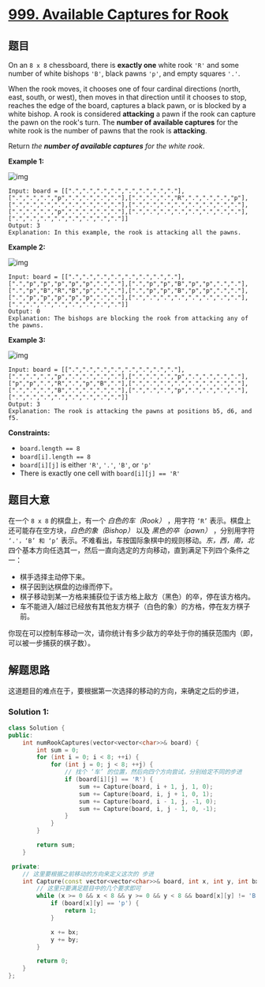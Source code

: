 # [999. Available Captures for Rook](https://leetcode.com/problems/available-captures-for-rook/)

## 题目

On an `8 x 8` chessboard, there is **exactly one** white rook `'R'` and some number of white bishops `'B'`, black pawns `'p'`, and empty squares `'.'`.

When the rook moves, it chooses one of four cardinal directions  (north, east, south, or west), then moves in that direction until it  chooses to stop, reaches the edge of the board, captures a black pawn,  or is blocked by a white bishop. A rook is considered **attacking** a pawn if the rook can capture the pawn on the rook's turn. The **number of available captures** for the white rook is the number of pawns that the rook is **attacking**.

Return *the **number of available captures** for the white rook*.

 

**Example 1:**

![img](https://assets.leetcode.com/uploads/2019/02/20/1253_example_1_improved.PNG)

```
Input: board = [[".",".",".",".",".",".",".","."],[".",".",".","p",".",".",".","."],[".",".",".","R",".",".",".","p"],[".",".",".",".",".",".",".","."],[".",".",".",".",".",".",".","."],[".",".",".","p",".",".",".","."],[".",".",".",".",".",".",".","."],[".",".",".",".",".",".",".","."]]
Output: 3
Explanation: In this example, the rook is attacking all the pawns.
```

**Example 2:**

![img](https://assets.leetcode.com/uploads/2019/02/19/1253_example_2_improved.PNG)

```
Input: board = [[".",".",".",".",".",".",".","."],[".","p","p","p","p","p",".","."],[".","p","p","B","p","p",".","."],[".","p","B","R","B","p",".","."],[".","p","p","B","p","p",".","."],[".","p","p","p","p","p",".","."],[".",".",".",".",".",".",".","."],[".",".",".",".",".",".",".","."]]
Output: 0
Explanation: The bishops are blocking the rook from attacking any of the pawns.
```

**Example 3:**

![img](https://assets.leetcode.com/uploads/2019/02/20/1253_example_3_improved.PNG)

```
Input: board = [[".",".",".",".",".",".",".","."],[".",".",".","p",".",".",".","."],[".",".",".","p",".",".",".","."],["p","p",".","R",".","p","B","."],[".",".",".",".",".",".",".","."],[".",".",".","B",".",".",".","."],[".",".",".","p",".",".",".","."],[".",".",".",".",".",".",".","."]]
Output: 3
Explanation: The rook is attacking the pawns at positions b5, d6, and f5.
```

 

**Constraints:**

- `board.length == 8`
- `board[i].length == 8`
- `board[i][j]` is either `'R'`, `'.'`, `'B'`, or `'p'`
- There is exactly one cell with `board[i][j] == 'R'`

## 题目大意

在一个 `8 x 8` 的棋盘上，有一个 *白色的车（Rook）* ，用字符 `‘R’` 表示。棋盘上还可能存在空方块，*白色的象（Bishop）* 以及 *黑色的卒（pawn）* ，分别用字符 `‘.'，‘B’ 和 ‘p’` 表示。不难看出，车按国际象棋中的规则移动。*东，西，南，北* 四个基本方向任选其一，然后一直向选定的方向移动，直到满足下列四个条件之一：

- 棋手选择主动停下来。
- 棋子因到达棋盘的边缘而停下。
- 棋子移动到某一方格来捕获位于该方格上敌方（黑色）的卒，停在该方格内。
- 车不能进入/越过已经放有其他友方棋子（白色的象）的方格，停在友方棋子前。

你现在可以控制车移动一次，请你统计有多少敌方的卒处于你的捕获范围内（即，可以被一步捕获的棋子数）。

## 解题思路

这道题目的难点在于，要根据第一次选择的移动的方向，来确定之后的步进，

### Solution 1: 


````c++
class Solution {
public:
    int numRookCaptures(vector<vector<char>>& board) {
        int sum = 0;
        for (int i = 0; i < 8; ++i) {
            for (int j = 0; j < 8; ++j) {
                // 找个 ‘车’ 的位置，然后向四个方向尝试，分别给定不同的步进
                if (board[i][j] == 'R') {
                    sum += Capture(board, i + 1, j, 1, 0);
                    sum += Capture(board, i, j + 1, 0, 1);
                    sum += Capture(board, i - 1, j, -1, 0);
                    sum += Capture(board, i, j - 1, 0, -1);
                }
            }
        }

        return sum;
    }

 private:
    // 这里要根据之前移动的方向来定义这次的 步进
    int Capture(const vector<vector<char>>& board, int x, int y, int bx, int by) {
        // 这里只要满足题目中的几个要求即可
        while (x >= 0 && x < 8 && y >= 0 && y < 8 && board[x][y] != 'B') {
            if (board[x][y] == 'p') {
                return 1;
            }

            x += bx;
            y += by;
        }

        return 0;
    }
};
````
